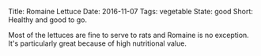 Title: Romaine Lettuce
Date: 2016-11-07
Tags: vegetable
State: good
Short: Healthy and good to go.

Most of the lettuces are fine to serve to rats and Romaine is no exception.  
It's particularly great because of high nutritional value.
